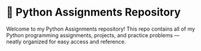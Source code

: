 # 🐍 Python Assignments Repository

Welcome to my Python Assignments repository! This repo contains all of my Python programming assignments, projects, and practice problems — neatly organized for easy access and reference.
